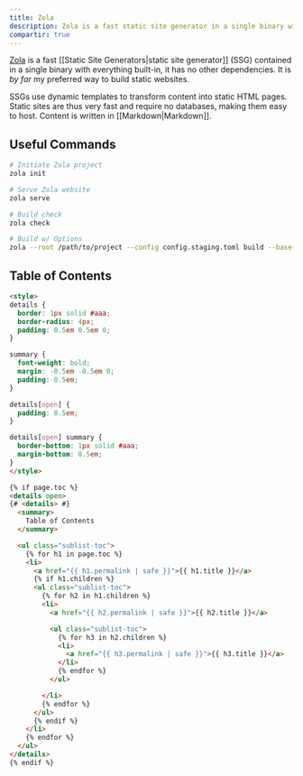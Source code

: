 ```yaml
---
title: Zola
description: Zola is a fast static site generator in a single binary with everything built-in.
compartir: true
---
```

[Zola](https:) is a fast [[Static Site Generators|static site generator]] (SSG) contained in a single binary with everything built-in, it has no other dependencies. It is _by far_ my preferred way to build static websites.

SSGs use dynamic templates to transform content into static HTML pages. Static sites are thus very fast and require no databases, making them easy to host. Content is written in [[Markdown|Markdown]].

## Useful Commands

```sh
# Initiate Zola project
zola init

# Serve Zola website
zola serve

# Build check
zola check

# Build w/ Options
zola --root /path/to/project --config config.staging.toml build --base-url $DEPLOY_URL --output-dir $DOCUMENT_ROOT
```

## Table of Contents

```html
<style>
details {
  border: 1px solid #aaa;
  border-radius: 4px;
  padding: 0.5em 0.5em 0;
}

summary {
  font-weight: bold;
  margin: -0.5em -0.5em 0;
  padding: 0.5em;
}

details[open] {
  padding: 0.5em;
}

details[open] summary {
  border-bottom: 1px solid #aaa;
  margin-bottom: 0.5em;
}
</style>

{% if page.toc %}
<details open>
{# <details> #}
  <summary>
    Table of Contents
  </summary>

  <ul class="sublist-toc">
    {% for h1 in page.toc %}
    <li>
      <a href="{{ h1.permalink | safe }}">{{ h1.title }}</a>
      {% if h1.children %}
      <ul class="sublist-toc">
        {% for h2 in h1.children %}
        <li>
          <a href="{{ h2.permalink | safe }}">{{ h2.title }}</a>

          <ul class="sublist-toc">
            {% for h3 in h2.children %}
            <li>
              <a href="{{ h3.permalink | safe }}">{{ h3.title }}</a>
            </li>
            {% endfor %}
          </ul>

        </li>
        {% endfor %}
      </ul>
      {% endif %}
    </li>
    {% endfor %}
  </ul>
</details>
{% endif %}
```
